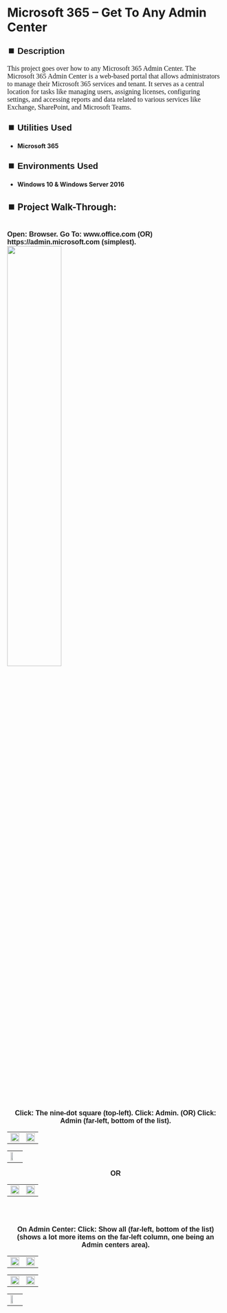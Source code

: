 <h1>Microsoft 365 – Get To Any Admin Center</h1>


<h2 style="font-family: Arial, sans-serif; font-size: 20px; font-weight: bold; margin-top: 24px; margin-bottom: 12px;">
⏹️ Description</h2>

<p style="font-family: Georgia, serif; font-size: 16px; margin-top: 12px; margin-bottom: 12px;">
This project goes over how to any Microsoft 365 Admin Center. The Microsoft 365 Admin Center is a web-based portal that allows administrators to manage their Microsoft 365 services and tenant. It serves as a central location for tasks like managing users, assigning licenses, configuring settings, and accessing reports and data related to various services like Exchange, SharePoint, and Microsoft Teams.
</b>



<h2 style="font-family: Arial, sans-serif; font-size: 20px; font-weight: bold; margin-top: 24px; margin-bottom: 12px;">
⏹️ Utilities Used</h2>
  
<p style="font-family: Georgia, serif; font-size: 16px; margin-top: 12px; margin-bottom: 12px;">
 
 - <b>Microsoft 365</b>



<h2 style="font-family: Arial, sans-serif; font-size: 20px; font-weight: bold; margin-top: 24px; margin-bottom: 12px;"> 
⏹️ Environments Used </h2>

<p style="font-family: Georgia, serif; font-size: 16px; margin-top: 12px; margin-bottom: 12px;">
 
- <b>Windows 10 & Windows Server 2016</b>



<h2 style="font-family: Arial, sans-serif; font-size: 20px; font-weight: bold; margin-top: 24px; margin-bottom: 12px;"> 
<h2>
⏹️ Project Walk-Through:</h2>
 <br/>

</div>
  <span style="font-family: Arial, sans-serif; font-size: 16px;"><b>Open: Browser.  Go To: www.office.com  (OR)   https://admin.microsoft.com (simplest).
    <br/>
    
  <img src="https://imgur.com/wnyk6bF.png" height="50%" width="50%"/>  
  <br /><br /><br /><br />


  <div style="text-align:center;">
  <span style="font-family: Arial, sans-serif; font-size: 16px;"><b>Click: The nine-dot square (top-left).  Click: Admin.  (OR)  Click: Admin (far-left, bottom of the list).</b></span>  
<br/>

<table>
  <tr>
    <td><img src="https://imgur.com/oE7KdJF.png" height="50%" width="100%" /></td>
    <td><img src="https://imgur.com/L5Ulbc2.png" height="50%" width="100%" /></td>
  </tr>
</table>

<table>
  <tr>
    <td><img src="https://imgur.com/CVej5Mz.png" height="50%" width="50%" /></td>
  </tr>
</table>

  <b>OR</b></span>

<table>
  <tr>
    <td><img src="https://imgur.com/BcGbIBB.png" height="50%" width="100%" /></td>
    <td><img src="https://imgur.com/VHaam0y.png" height="50%" width="100%" /></td>
  </tr>
</table>

<br /><br />


<div style="text-align:center;">
  <span style="font-family: Arial, sans-serif; font-size: 16px;"><b>On Admin Center: Click: Show all (far-left, bottom of the list) (shows a lot more items on the far-left column, one being an Admin centers area).</b></span>  
<br/>

<table>
  <tr>
    <td><img src="https://imgur.com/NOa3UKJ.png" height="50%" width="100%" /></td>
    <td><img src="https://imgur.com/NU56Bqb.png" height="50%" width="100%" /></td>
  </tr>
</table>

<table>
  <tr>
    <td><img src="https://imgur.com/86OTVrm.png" height="100%" width="100%" /></td>
    <td><img src="https://imgur.com/YLDRGMe.png" height="100%" width="100%" /></td>
  </tr>
</table>

<table>
  <tr>
    <td><img src="https://imgur.com/UrBN7lk.png" height="50%" width="50%" /></td>
  </tr>
</table>

<br /><br />


